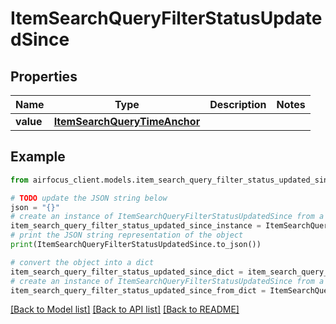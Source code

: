 # ItemSearchQueryFilterStatusUpdatedSince


## Properties

Name | Type | Description | Notes
------------ | ------------- | ------------- | -------------
**value** | [**ItemSearchQueryTimeAnchor**](ItemSearchQueryTimeAnchor.md) |  | 

## Example

```python
from airfocus_client.models.item_search_query_filter_status_updated_since import ItemSearchQueryFilterStatusUpdatedSince

# TODO update the JSON string below
json = "{}"
# create an instance of ItemSearchQueryFilterStatusUpdatedSince from a JSON string
item_search_query_filter_status_updated_since_instance = ItemSearchQueryFilterStatusUpdatedSince.from_json(json)
# print the JSON string representation of the object
print(ItemSearchQueryFilterStatusUpdatedSince.to_json())

# convert the object into a dict
item_search_query_filter_status_updated_since_dict = item_search_query_filter_status_updated_since_instance.to_dict()
# create an instance of ItemSearchQueryFilterStatusUpdatedSince from a dict
item_search_query_filter_status_updated_since_from_dict = ItemSearchQueryFilterStatusUpdatedSince.from_dict(item_search_query_filter_status_updated_since_dict)
```
[[Back to Model list]](../README.md#documentation-for-models) [[Back to API list]](../README.md#documentation-for-api-endpoints) [[Back to README]](../README.md)


